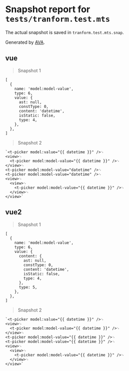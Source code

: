 # Snapshot report for `tests/tranform.test.mts`

The actual snapshot is saved in `tranform.test.mts.snap`.

Generated by [AVA](https://avajs.dev).

## vue

> Snapshot 1

```
[
  {
    name: 'model:model-value',
    type: 6,
    value: {
      ast: null,
      constType: 0,
      content: 'datetime',
      isStatic: false,
      type: 4,
    },
  },
]
```

> Snapshot 2

```
`<t-picker model:value="{{ datetime }}" />␊
<view>␊
  <t-picker model:model-value="{{ datetime }}" />␊
</view>␊
<t-picker model:model-value="datetime" />␊
<t-picker model:model-value="datetime" />␊
<view>␊
  <view>␊
    <t-picker model:model-value="{{ datetime }}" />␊
  </view>␊
</view>`
```

## vue2

> Snapshot 1

```
[
  {
    name: 'model:model-value',
    type: 6,
    value: {
      content: {
        ast: null,
        constType: 0,
        content: 'datetime',
        isStatic: false,
        type: 4,
      },
      type: 5,
    },
  },
]
```

> Snapshot 2

```
`<t-picker model:value="{{ datetime }}" />␊
<view>␊
  <t-picker model:model-value="{{ datetime }}" />␊
</view>␊
<t-picker model:model-value="{{ datetime }}" />␊
<t-picker model:model-value="{{ datetime }}" />␊
<view>␊
  <view>␊
    <t-picker model:model-value="{{ datetime }}" />␊
  </view>␊
</view>`
```

